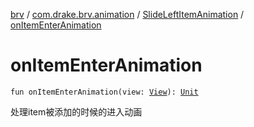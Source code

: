 [brv](../../index.md) / [com.drake.brv.animation](../index.md) / [SlideLeftItemAnimation](index.md) / [onItemEnterAnimation](./on-item-enter-animation.md)

# onItemEnterAnimation

`fun onItemEnterAnimation(view: `[`View`](https://developer.android.com/reference/android/view/View.html)`): `[`Unit`](https://kotlinlang.org/api/latest/jvm/stdlib/kotlin/-unit/index.html)

处理item被添加的时候的进入动画

